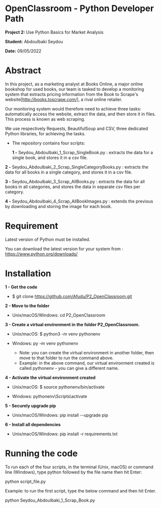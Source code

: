 # OpenClassroom - Python Developer Path

**Project 2:** Use Python Basics for Market Analysis

**Student:** Abdoulbaki Seydou

**Date:** 09/05/2022

# Abstract
In this project, as a marketing analyst at Books Online, a major online bookshop for used books,
our team is tasked to develop a monitoring system that extracts pricing information from 
the Book to Scrape's website[http://books.toscrape.com/], a rival online retailer.

Our monitoring system would therefore need to achieve three tasks: automatically access the website, 
extract the data, and then store it in files. This process is known as web scraping.

We use respectively Requests, BeautifulSoup and CSV, three dedicated Python libraries, for achieving the tasks.

- The repository contains four scripts:

   **1 -** Seydou_Abdoulbaki_1_Scrap_SingleBook.py : extracts the data for a single book, and stores it in a csv file.

**2 -** Seydou_Abdoulbaki_2_Scrap_SingleCategoryBooks.py : extracts the data for all books in a single category, and stores it in a csv file.

**3 -** Seydou_Abdoulbaki_3_Scrap_AllBooks.py : extracts the data for all books in all categories, and stores the data in separate csv files per category.

**4 -** Seydou_Abdoulbaki_4_Scrap_AllBookImages.py : extends the previous by downloading and storing the image for each book.

# Requirement

Latest version of Python must be installed.

You can download the latest version for your system from : https://www.python.org/downloads/

# Installation

**1 - Get the code**

  * $ git clone https://github.com/Afudu/P2_OpenClassroom.git

**2 - Move to the folder**

  * Unix/macOS/Windows: cd P2_OpenClassroom

**3 - Create a virtual environment in the folder P2_OpenClassroom.**

  * Unix/macOS: $ python3 -m venv pythonenv
  * Windows: py -m venv pythonenv
  
    * Note: you can create the virtual environment in another folder, then move to that folder to run the command above.
    * Example: in the above command, our virtual environment created is called pythonenv - you can give a different name.

**4 - Activate the virtual environment created**

  * Unix/macOS: $ source pythonenv/bin/activate

  * Windows: pythonenv\Scripts\activate

**5 - Securely upgrade pip**

 * Unix/macOS/Windows: pip install --upgrade pip

**6 - Install all dependencies**

 * Unix/macOS/Windows: pip install -r requirements.txt

# Running the code

To run each of the four scripts, in the terminal (Unix, macOS) or command line (Windows), type python followed by the file name then hit Enter:

  python script_file.py

Example: to run the first script, type the below command and then hit Enter.

  python Seydou_Abdoulbaki_1_Scrap_Book.py
